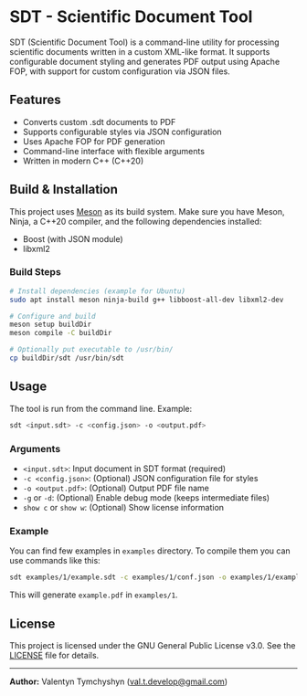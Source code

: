 # SDT - Scientific Document Tool

SDT (Scientific Document Tool) is a command-line utility for processing scientific documents written in a custom XML-like format. It supports configurable document styling and generates PDF output using Apache FOP, with support for custom configuration via JSON files.

## Features
- Converts custom .sdt documents to PDF
- Supports configurable styles via JSON configuration
- Uses Apache FOP for PDF generation
- Command-line interface with flexible arguments
- Written in modern C++ (C++20)

## Build & Installation
This project uses [Meson](https://mesonbuild.com/) as its build system. Make sure you have Meson, Ninja, a C++20 compiler, and the following dependencies installed:
- Boost (with JSON module)
- libxml2

### Build Steps
```sh
# Install dependencies (example for Ubuntu)
sudo apt install meson ninja-build g++ libboost-all-dev libxml2-dev

# Configure and build
meson setup buildDir
meson compile -C buildDir

# Optionally put executable to /usr/bin/
cp buildDir/sdt /usr/bin/sdt
```

## Usage
The tool is run from the command line. Example:
```sh
sdt <input.sdt> -c <config.json> -o <output.pdf>
```

### Arguments
- `<input.sdt>`: Input document in SDT format (required)
- `-c <config.json>`: (Optional) JSON configuration file for styles
- `-o <output.pdf>`: (Optional) Output PDF file name
- `-g` or `-d`: (Optional) Enable debug mode (keeps intermediate files)
- `show c` or `show w`: (Optional) Show license information

### Example
You can find few examples in ```examples``` directory. To compile them you can use commands like this:
```sh
sdt examples/1/example.sdt -c examples/1/conf.json -o examples/1/example.pdf
```
This will generate `example.pdf` in ```examples/1```.

## License
This project is licensed under the GNU General Public License v3.0. See the [LICENSE](LICENSE) file for details.

---
**Author:** Valentyn Tymchyshyn (val.t.develop@gmail.com) 